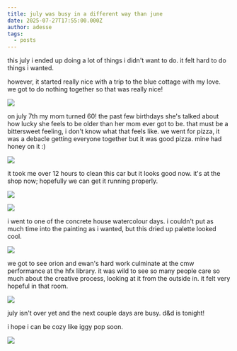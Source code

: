 ```yaml
---
title: july was busy in a different way than june
date: 2025-07-27T17:55:00.000Z
author: adesse
tags:
  - posts
---
```

this july i ended up doing a lot of things i didn't want to do. it felt hard to do things i wanted. 

however, it started really nice with a trip to the blue cottage with my love. we got to do nothing together so that was really nice!

![](/img/img_3391.jpg)

on july 7th my mom turned 60! the past few birthdays she's talked about how lucky she feels to be older than her mom ever got to be. that must be a bittersweet feeling, i don't know what that feels like. we went for pizza, it was a debacle getting everyone together but it was good pizza. mine had honey on it :) 

![](/img/img_3461.jpg)

it took me over 12 hours to clean this car but it looks good now. it's at the shop now; hopefully we can get it running properly.

![](/img/img_3529.jpg)

![](/img/img_3547.jpg)

i went to one of the concrete house watercolour days. i couldn't put as much time into the painting as i wanted, but this dried up palette looked cool.

![](/img/img_3478.jpg)

we got to see orion and ewan's hard work culminate at the cmw performance at the hfx library. it was wild to see so many people care so much about the creative process, looking at it from the outside in. it felt very hopeful in that room.

![](/img/img_3584.jpg)

july isn't over yet and the next couple days are busy. d&d is tonight! 

i hope i can be cozy like iggy pop soon.

![](/img/img_3663.jpg)
